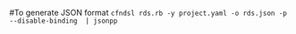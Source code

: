 #To generate JSON format
`cfndsl rds.rb -y project.yaml -o rds.json -p --disable-binding  | jsonpp`
